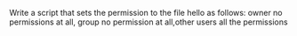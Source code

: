 Write a script that sets the permission to the file hello as follows: owner no permissions at all, group no permission at all,other users all the permissions
